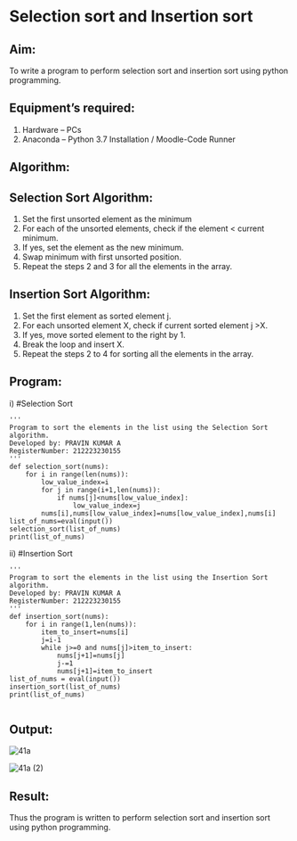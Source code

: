 # Selection sort and Insertion sort
## Aim:
To write a program to perform selection sort and insertion sort using python programming.
## Equipment’s required:
1.	Hardware – PCs
2.	Anaconda – Python 3.7 Installation / Moodle-Code Runner
## Algorithm:
## Selection Sort Algorithm:
1.	Set the first unsorted element as the minimum
2.	For each of the unsorted elements, check if the element < current minimum.
3.	If yes, set the element as the new minimum.
4.	Swap minimum with first unsorted position.
5.	Repeat the steps 2 and 3 for all the elements in the array.
## Insertion Sort Algorithm:
1.	Set the first element as sorted element j.
2.	For each unsorted element X, check if current sorted element j >X.
3.	If yes, move sorted element to the right by 1.
4.	Break the loop and insert X.
5.	Repeat the steps 2 to 4 for sorting all the elements in the array.
## Program:
i)	#Selection Sort
```
''' 
Program to sort the elements in the list using the Selection Sort algorithm.
Developed by: PRAVIN KUMAR A
RegisterNumber: 212223230155
'''
def selection_sort(nums):
    for i in range(len(nums)):
        low_value_index=i
        for j in range(i+1,len(nums)):
            if nums[j]<nums[low_value_index]:
                low_value_index=j
        nums[i],nums[low_value_index]=nums[low_value_index],nums[i]
list_of_nums=eval(input())
selection_sort(list_of_nums)
print(list_of_nums)
```
ii)	#Insertion Sort
```
''' 
Program to sort the elements in the list using the Insertion Sort algorithm.
Developed by: PRAVIN KUMAR A
RegisterNumber: 212223230155
'''
def insertion_sort(nums):
    for i in range(1,len(nums)):
        item_to_insert=nums[i]
        j=i-1
        while j>=0 and nums[j]>item_to_insert:
            nums[j+1]=nums[j]
            j-=1
            nums[j+1]=item_to_insert
list_of_nums = eval(input())
insertion_sort(list_of_nums)
print(list_of_nums)
 
```

## Output:
![41a](https://github.com/RAVENPRAVIN/Sorting-Algorithm/assets/146820534/8a027725-7b45-4b53-aded-c2003923c63f)

![41a (2)](https://github.com/RAVENPRAVIN/Sorting-Algorithm/assets/146820534/1636f934-2ced-44e7-b8e6-d0d867cc9b3c)

## Result:
Thus the program is written to perform selection sort and insertion sort using python programming.
